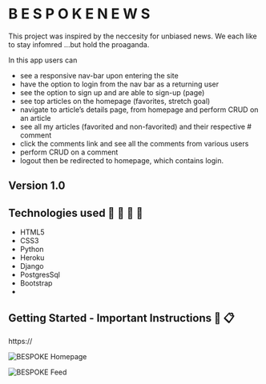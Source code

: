 # B E S P O K E   N E W S
 This project was inspired by the neccesity for unbiased news. We each like to stay infomred ...but hold the proaganda. 

 In this app users can 
- see a responsive nav-bar upon entering the site
- have the option to login from the nav bar as a returning user
- see the option to sign up and are able to sign-up (page) 
- see top articles on the homepage (favorites, stretch goal)
- navigate to article’s details page, from homepage and perform CRUD on an article
- see all my articles (favorited and non-favorited) and their respective # comment
- click the comments link and see all the comments from various users
- perform CRUD on a comment 
- logout then be redirected to homepage, which contains login. 

 ## Version 1.0 
  

 ## Technologies used :electric_plug: :wrench: :hammer: :nut_and_bolt:
 - HTML5
 - CSS3
 - Python
 - Heroku
 - Django
 - PostgresSql
 - Bootstrap
 - 

 ## Getting Started - Important Instructions :door: :clipboard:
 https://

 

 ![BESPOKE Homepage](https://user-images.githubusercontent.com/)

 


 ![BESPOKE Feed](https://user-images.githubusercontent.com/)
